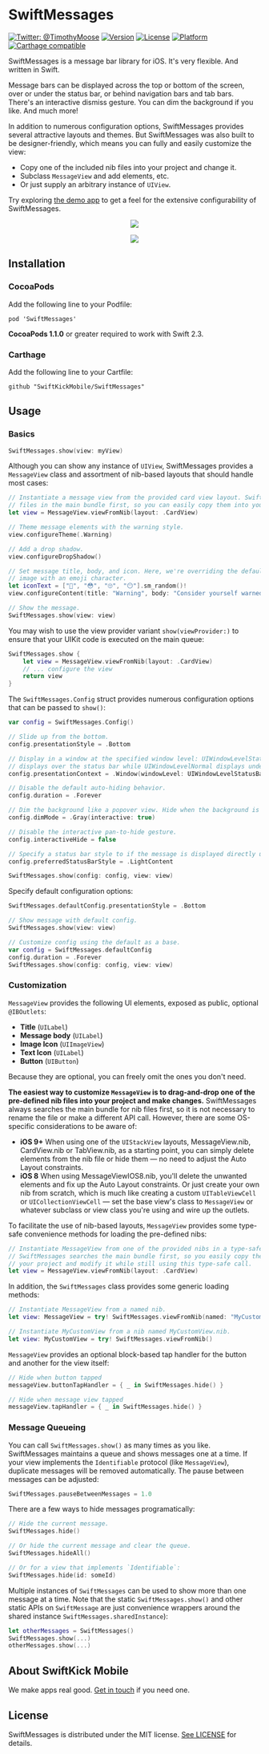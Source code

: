 # SwiftMessages

[![Twitter: @TimothyMoose](https://img.shields.io/badge/contact-@TimothyMoose-blue.svg?style=flat)](https://twitter.com/TimothyMoose)
[![Version](https://img.shields.io/cocoapods/v/SwiftMessages.svg?style=flat)](http://cocoadocs.org/docsets/SwiftMessages)
[![License](https://img.shields.io/cocoapods/l/SwiftMessages.svg?style=flat)](http://cocoadocs.org/docsets/SwiftMessages)
[![Platform](https://img.shields.io/cocoapods/p/SwiftMessages.svg?style=flat)](http://cocoadocs.org/docsets/SwiftMessages)
[![Carthage compatible](https://img.shields.io/badge/Carthage-compatible-4BC51D.svg?style=flat)](https://github.com/Carthage/Carthage)

SwiftMessages is a message bar library for iOS. It's very flexible. And written in Swift.

Message bars can be displayed across the top or bottom of the screen, over or under the status bar, or behind navigation bars and tab bars. There's an interactive dismiss gesture. You can dim the background if you like. And much more!

In addition to numerous configuration options, SwiftMessages provides several attractive layouts and themes. But SwiftMessages was also built to be designer-friendly, which means you can fully and easily customize the view:

* Copy one of the included nib files into your project and change it.
* Subclass `MessageView` and add elements, etc.
* Or just supply an arbitrary instance of `UIView`.

Try exploring [the demo app](./Demo/Demo.xcworkspace) to get a feel for the extensive configurability of SwiftMessages.

<p align="center">
  <img src="./Demo/demo.png" />
</p>

<p align="center">
	<a href="http://goo.gl/KXw4nD"><img src="./Demo/appetize.png" /></a>
</p>

## Installation

### CocoaPods

Add the following line to your Podfile:

````
pod 'SwiftMessages'
````
__CocoaPods 1.1.0__ or greater required to work with Swift 2.3.

### Carthage

Add the following line to your Cartfile:

````
github "SwiftKickMobile/SwiftMessages"
````

## Usage

### Basics

````swift
SwiftMessages.show(view: myView)
````

Although you can show any instance of `UIView`, SwiftMessages provides a `MessageView` class
and assortment of nib-based layouts that should handle most cases:

````swift
// Instantiate a message view from the provided card view layout. SwiftMessages searches for nib
// files in the main bundle first, so you can easily copy them into your project and make changes.
let view = MessageView.viewFromNib(layout: .CardView)

// Theme message elements with the warning style.
view.configureTheme(.Warning)

// Add a drop shadow.
view.configureDropShadow()

// Set message title, body, and icon. Here, we're overriding the default warning
// image with an emoji character.
let iconText = ["🤔", "😳", "🙄", "😶"].sm_random()!
view.configureContent(title: "Warning", body: "Consider yourself warned.", iconText: iconText)

// Show the message.
SwiftMessages.show(view: view)
````

You may wish to use the view provider variant `show(viewProvider:)` to ensure that
your UIKit code is executed on the main queue:

````swift
SwiftMessages.show {
    let view = MessageView.viewFromNib(layout: .CardView)
    // ... configure the view
    return view
}
````

The `SwiftMessages.Config` struct provides numerous configuration options that can be passed to `show()`:

````swift
var config = SwiftMessages.Config()

// Slide up from the bottom.
config.presentationStyle = .Bottom

// Display in a window at the specified window level: UIWindowLevelStatusBar
// displays over the status bar while UIWindowLevelNormal displays under.
config.presentationContext = .Window(windowLevel: UIWindowLevelStatusBar)

// Disable the default auto-hiding behavior.
config.duration = .Forever

// Dim the background like a popover view. Hide when the background is tapped.
config.dimMode = .Gray(interactive: true)

// Disable the interactive pan-to-hide gesture.
config.interactiveHide = false

// Specify a status bar style to if the message is displayed directly under the status bar.
config.preferredStatusBarStyle = .LightContent

SwiftMessages.show(config: config, view: view)
````

Specify default configuration options:

````swift
SwiftMessages.defaultConfig.presentationStyle = .Bottom

// Show message with default config.
SwiftMessages.show(view: view)

// Customize config using the default as a base.
var config = SwiftMessages.defaultConfig
config.duration = .Forever
SwiftMessages.show(config: config, view: view)
````

### Customization

`MessageView` provides the following UI elements, exposed as public, optional `@IBOutlets`:

* __Title__ (`UILabel`)
* __Message body__ (`UILabel`)
* __Image Icon__ (`UIImageView`)
* __Text Icon__ (`UILabel`)
* __Button__ (`UIButton`)

Because they are optional, you can freely omit the ones you don't need.

**The easiest way to customize `MessageView` is to drag-and-drop one of the pre-defined nib files into your project and make changes.** SwiftMessages always searches the main bundle for nib files first, so it is not necessary to rename the file or make a different API call. However, there are some OS-specific considerations to be aware of:

* **iOS 9+** When using one of the `UIStackView` layouts, MessageView.nib, CardView.nib or TabView.nib, as a starting point, you can simply delete elements from the nib file or hide them — no need to adjust the Auto Layout constraints.
* **iOS 8** When using MessageViewIOS8.nib, you'll delete the unwanted elements and fix up the Auto Layout constraints. Or just create your own nib from scratch, which is much like creating a custom `UITableViewCell` or `UICollectionViewCell` — set the base view's class to `MessageView` or whatever subclass or view class you're using and wire up the outlets.

To facilitate the use of nib-based layouts, `MessageView` provides some type-safe convenience methods for loading the pre-defined nibs:

````swift
// Instantiate MessageView from one of the provided nibs in a type-safe way.
// SwiftMessages searches the main bundle first, so you easily copy the nib into
// your project and modify it while still using this type-safe call.
let view = MessageView.viewFromNib(layout: .CardView)
````

In addition, the `SwiftMessages` class provides some generic loading methods:

````swift
// Instantiate MessageView from a named nib.
let view: MessageView = try! SwiftMessages.viewFromNib(named: "MyCustomNib")

// Instantiate MyCustomView from a nib named MyCustomView.nib.
let view: MyCustomView = try! SwiftMessages.viewFromNib()
````

`MessageView` provides an optional block-based tap handler for the button and another for the view itself:

````swift
// Hide when button tapped
messageView.buttonTapHandler = { _ in SwiftMessages.hide() }

// Hide when message view tapped
messageView.tapHandler = { _ in SwiftMessages.hide() }
````

### Message Queueing

You can call `SwiftMessages.show()` as many times as you like. SwiftMessages maintains a queue and shows messages one at a time. If your view implements the `Identifiable` protocol (like `MessageView`), duplicate messages will be removed automatically. The pause between messages can be adjusted:

````swift
SwiftMessages.pauseBetweenMessages = 1.0
````

There are a few ways to hide messages programatically:

````swift
// Hide the current message.
SwiftMessages.hide()

// Or hide the current message and clear the queue.
SwiftMessages.hideAll()

// Or for a view that implements `Identifiable`:
SwiftMessages.hide(id: someId)
````

Multiple instances of `SwiftMessages` can be used to show more than one message at a time. Note that the static `SwiftMessages.show()` and other static APIs on `SwiftMessage` are just convenience wrappers around the shared instance `SwiftMessages.sharedInstance`):

````swift
let otherMessages = SwiftMessages()
SwiftMessages.show(...)
otherMessages.show(...)
````

## About SwiftKick Mobile
We make apps real good. [Get in touch](mailto:tim@swiftkick.it) if you need one.

## License

SwiftMessages is distributed under the MIT license. [See LICENSE](./LICENSE.md) for details.
